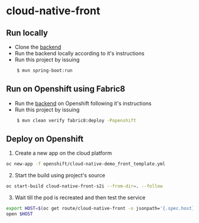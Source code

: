 # cloud-native-front

## Run locally

- Clone the [backend](https://github.com/snowdrop/cloud-native-backend)
- Run the backend locally according to it's instructions
- Run this project by issuing
```bash
    $ mvn spring-boot:run
```

## Run on Openshift using Fabric8

- Run the [backend](https://github.com/snowdrop/cloud-native-backend) on Openshift following it's instructions
- Run this project by issuing
```bash
    $ mvn clean verify fabric8:deploy -Popenshift
```

## Deploy on Openshift

1. Create a new app on the cloud platform

```bash
oc new-app -f openshift/cloud-native-demo_front_template.yml
```

2. Start the build using project's source

```bash
oc start-build cloud-native-front-s2i --from-dir=. --follow
``` 

3. Wait till the pod is recreated and then test the service

```bash
export HOST=$(oc get route/cloud-native-front -o jsonpath='{.spec.host}')
open $HOST
```
